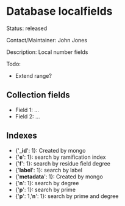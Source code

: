 # Database localfields

Status: released

Contact/Maintainer: John Jones

Description: Local number fields

Todo:
* Extend range?


## Collection fields
* Field 1: ...
* Field 2: ...

## Indexes
 * {'**_id**': 1}: Created by mongo
 * {'**e**': 1}: search by ramification index
 * {'**f**': 1}: search by residue field degree
 * {'**label**': 1}: search by label
 * {'**metadata**': 1}: Created by mongo
 * {'**n**': 1}: search by degree
 * {'**p**': 1}: search by prime
 * {'**p**': 1,'**n**': 1}: search by prime and degree
